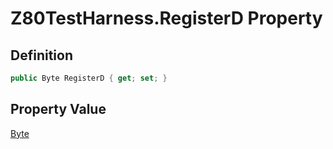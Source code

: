 # Z80TestHarness.RegisterD Property
## Definition

```c#
public Byte RegisterD { get; set; }
```

## Property Value

[Byte](https://learn.microsoft.com/en-gb/dotnet/api/System.Byte)
